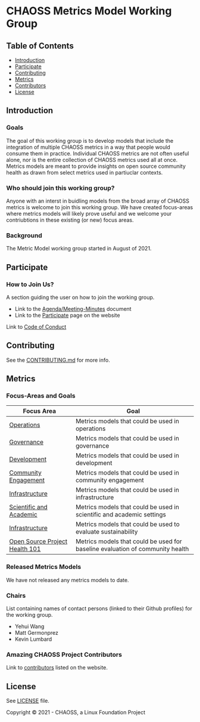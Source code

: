 # CHAOSS Metrics Model Working Group

## Table of Contents

- [Introduction](#introduction)
- [Participate](#participate)
- [Contributing](#contributing)
- [Metrics](#metrics)
- [Contributors](#contributors)
- [License](#license)

## Introduction

### Goals 

The goal of this working group is to develop models that include the integration of multiple CHAOSS metrics in a way that people would consume them in practice. Individual CHAOSS metrics are not often useful alone, nor is the entire collection of CHAOSS metrics used all at once. Metrics models are meant to provide insights on open source community health as drawn from select metrics used in partiuclar contexts. 

### Who should join this working group?

Anyone with an interst in buidling models from the broad array of CHAOSS metrics is welcome to join this working group. We have created focus-areas where metrics models will likely prove useful and we welcome your contriubtions in these existing (or new) focus areas. 

### Background

The Metric Model working group started in August of 2021. 
  
## Participate

### How to Join Us?

A section guiding the user on how to join the working group.

- Link to the [Agenda/Meeting-Minutes](https://unomail-my.sharepoint.com/:w:/r/personal/mgermonprez_unomaha_edu/_layouts/15/doc2.aspx?sourcedoc=%7B47768d3a-3199-4991-b9d6-ab3d921bb6ca%7D&action=edit&cid=6bec1253-3e8a-4504-91a5-fd2bbbc3ea7f) document
- Link to the [Participate](https://chaoss.community/participate/) page on the website

Link to [Code of Conduct](https://github.com/chaoss/governance/blob/master/code-of-conduct.md)

## Contributing

See the [CONTRIBUTING.md](CONTRIBUTING.md) for more info.

## Metrics

### Focus-Areas and Goals

Focus Area | Goal
--- | ---
[Operations](focus-areas/operations) | Metrics models that could be used in operations |
[Governance](focus-areas/governance) | Metrics models that could be used in governance |
[Development](focus-areas/development) | Metrics models that could be used in development |
[Community Engagement](focus-areas/community-engagement) | Metrics models that could be used in community engagement |
[Infrastructure](focus-areas/infrastructure) | Metrics models that could be used in infrastructure |
[Scientific and Academic](focus-areas/scientific-academic) | Metrics models that could be used in scientific and academic settings |
[Infrastructure](focus-areas/sustainability) | Metrics models that could be used to evaluate sustainability |
[Open Source Project Health 101](focus-areas/health-101) | Metrics models that could be used for baseline evaluation of community health |

### Released Metrics Models 

We have not released any metrics models to date. 

### Chairs

List containing names of contact persons (linked to their Github profiles) for the working group.

- Yehui Wang
- Matt Germonprez 
- Kevin Lumbard

### Amazing CHAOSS Project Contributors

Link to [contributors](https://chaoss.community/metrics/#user-content-chaoss-contributors-include) listed on the website.

## License

See [LICENSE](LICENSE) file.

Copyright © 2021 - CHAOSS, a Linux Foundation Project


 
